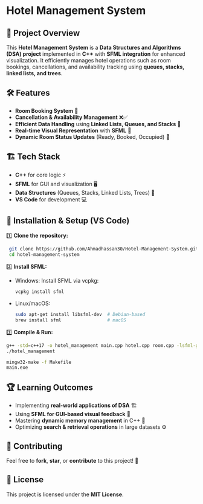 # Hotel Management System

## 📌 Project Overview

This **Hotel Management System** is a **Data Structures and Algorithms (DSA) project** implemented in **C++** with **SFML integration** for enhanced visualization. It efficiently manages hotel operations such as room bookings, cancellations, and availability tracking using **queues, stacks, linked lists, and trees**.

## 🛠️ Features

- **Room Booking System** 📅
- **Cancellation & Availability Management** ❌✅
- **Efficient Data Handling** using **Linked Lists, Queues, and Stacks** 📂
- **Real-time Visual Representation** with **SFML** 🎨
- **Dynamic Room Status Updates** (Ready, Booked, Occupied) 🏨

## 🏗️ Tech Stack

- **C++** for core logic ⚡
- **SFML** for GUI and visualization 🖥️
- **Data Structures** (Queues, Stacks, Linked Lists, Trees) 🔗
- **VS Code** for development 💻

## 🚀 Installation & Setup (VS Code)

1️⃣ **Clone the repository:**

```sh
 git clone https://github.com/Ahmadhassan30/Hotel-Management-System.git
 cd hotel-management-system
```

2️⃣ **Install SFML:**

- Windows: Install SFML via vcpkg:
  ```sh
  vcpkg install sfml
  ```
- Linux/macOS:
  ```sh
  sudo apt-get install libsfml-dev  # Debian-based
  brew install sfml                 # macOS
  ```

3️⃣ **Compile & Run:**

```sh
g++ -std=c++17 -o hotel_management main.cpp hotel.cpp room.cpp -lsfml-graphics -lsfml-window -lsfml-system
./hotel_management
```

```cmd
mingw32-make -f Makefile
main.exe
```

## 🏆 Learning Outcomes

- Implementing **real-world applications of DSA** 🏗️
- Using **SFML for GUI-based visual feedback** 🎨
- Mastering **dynamic memory management** in C++ 🧠
- Optimizing **search & retrieval operations** in large datasets ⚙️

## 🤝 Contributing

Feel free to **fork**, **star**, or **contribute** to this project! 🎯

## 📜 License

This project is licensed under the **MIT License**.
